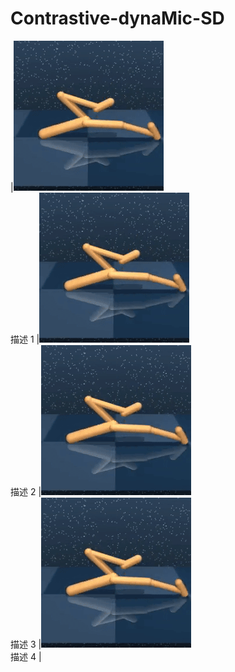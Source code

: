 # Contrastive-dynaMic-SD




|![GIF 1](前空翻两圈.gif) <br> 描述 1 |![GIF 2](前空翻两圈.gif) <br> 描述 2 |![GIF 3](前空翻两圈.gif) <br> 描述 3 |![GIF 4](前空翻两圈.gif) <br> 描述 4 |



